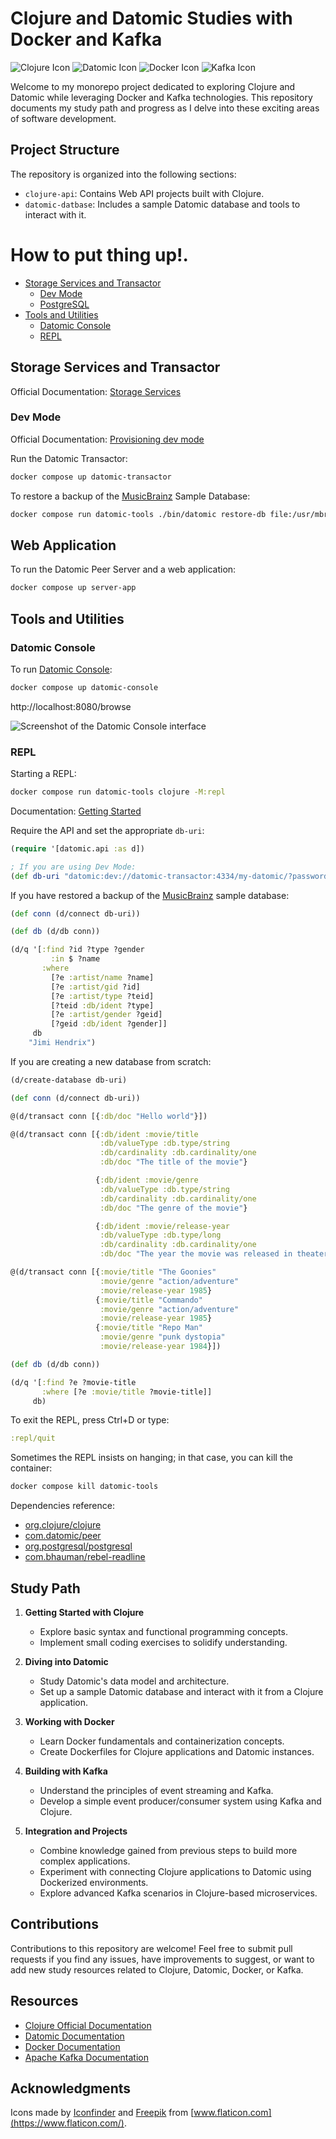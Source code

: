 # Clojure and Datomic Studies with Docker and Kafka

![Clojure Icon](https://upload.wikimedia.org/wikipedia/commons/thumb/5/5d/Clojure_logo.svg/256px-Clojure_logo.svg.png?20161016020557)
![Datomic Icon](https://www.datomic.com/images/datomic-logo-290x230.png)
![Docker Icon](https://seeklogo.com/images/D/docker-logo-6D6F987702-seeklogo.com.png)
![Kafka Icon](https://cdn.icon-icons.com/icons2/2699/PNG/512/apache_kafka_logo_icon_167866.png)

Welcome to my monorepo project dedicated to exploring Clojure and Datomic while leveraging Docker and Kafka technologies. This repository documents my study path and progress as I delve into these exciting areas of software development.

## Project Structure

The repository is organized into the following sections:

- `clojure-api`: Contains Web API projects built with Clojure.
- `datomic-datbase`: Includes a sample Datomic database and tools to interact with it.

# How to put thing up!.


- [Storage Services and Transactor](#storage-services-and-transactor)
   - [Dev Mode](#dev-mode)
   - [PostgreSQL](#postgresql)
- [Tools and Utilities](#tools-and-utilities)
   - [Datomic Console](#datomic-console)
   - [REPL](#repl)

## Storage Services and Transactor

Official Documentation: [Storage Services](https://docs.datomic.com/pro/overview/storage.html)

### Dev Mode

Official Documentation: [Provisioning dev mode](https://docs.datomic.com/pro/overview/storage.html#provisioning-dev-mode)

Run the Datomic Transactor:

```sh
docker compose up datomic-transactor
```

To restore a backup of the [MusicBrainz](https://musicbrainz.org) Sample Database:

```sh
docker compose run datomic-tools ./bin/datomic restore-db file:/usr/mbrainz-1968-1973 "datomic:dev://datomic-transactor:4334/my-datomic?password=unsafe"
````

## Web Application

To run the Datomic Peer Server and a web application:

```sh
docker compose up server-app
```

## Tools and Utilities

### Datomic Console

To run [Datomic Console](https://docs.datomic.com/pro/other-tools/console.html):

```sh
docker compose up datomic-console
```

http://localhost:8080/browse

![Screenshot of the Datomic Console interface](https://docs.datomic.com/pro/images/console-window.png "Screenshot of the Datomic Console interface")

### REPL

Starting a REPL:
```sh
docker compose run datomic-tools clojure -M:repl
````

Documentation: [Getting Started](https://docs.datomic.com/pro/getting-started/brief-overview.html)

Require the API and set the appropriate `db-uri`:

```clojure
(require '[datomic.api :as d])

; If you are using Dev Mode:
(def db-uri "datomic:dev://datomic-transactor:4334/my-datomic/?password=unsafe")
```

If you have restored a backup of the [MusicBrainz](https://musicbrainz.org) sample database:
```clj
(def conn (d/connect db-uri))

(def db (d/db conn))

(d/q '[:find ?id ?type ?gender
         :in $ ?name
       :where
         [?e :artist/name ?name]
         [?e :artist/gid ?id]
         [?e :artist/type ?teid]
         [?teid :db/ident ?type]
         [?e :artist/gender ?geid]
         [?geid :db/ident ?gender]]
     db
    "Jimi Hendrix")
```

If you are creating a new database from scratch:

```clj
(d/create-database db-uri)

(def conn (d/connect db-uri))

@(d/transact conn [{:db/doc "Hello world"}])

@(d/transact conn [{:db/ident :movie/title
                    :db/valueType :db.type/string
                    :db/cardinality :db.cardinality/one
                    :db/doc "The title of the movie"}

                   {:db/ident :movie/genre
                    :db/valueType :db.type/string
                    :db/cardinality :db.cardinality/one
                    :db/doc "The genre of the movie"}

                   {:db/ident :movie/release-year
                    :db/valueType :db.type/long
                    :db/cardinality :db.cardinality/one
                    :db/doc "The year the movie was released in theaters"}])

@(d/transact conn [{:movie/title "The Goonies"
                    :movie/genre "action/adventure"
                    :movie/release-year 1985}
                   {:movie/title "Commando"
                    :movie/genre "action/adventure"
                    :movie/release-year 1985}
                   {:movie/title "Repo Man"
                    :movie/genre "punk dystopia"
                    :movie/release-year 1984}])

(def db (d/db conn))

(d/q '[:find ?e ?movie-title
       :where [?e :movie/title ?movie-title]]
     db)
```


To exit the REPL, press Ctrl+D or type:
```clojure
:repl/quit
```

Sometimes the REPL insists on hanging; in that case, you can kill the container:
```sh
docker compose kill datomic-tools
```

Dependencies reference:

- [org.clojure/clojure](https://central.sonatype.com/artifact/org.clojure/clojure/overview)
- [com.datomic/peer](https://central.sonatype.com/artifact/com.datomic/peer/overview)
- [org.postgresql/postgresql](https://central.sonatype.com/artifact/org.postgresql/postgresql)
- [com.bhauman/rebel-readline](https://clojars.org/com.bhauman/rebel-readline)


## Study Path

1. **Getting Started with Clojure**
   - Explore basic syntax and functional programming concepts.
   - Implement small coding exercises to solidify understanding.

2. **Diving into Datomic**
   - Study Datomic's data model and architecture.
   - Set up a sample Datomic database and interact with it from a Clojure application.

3. **Working with Docker**
   - Learn Docker fundamentals and containerization concepts.
   - Create Dockerfiles for Clojure applications and Datomic instances.

4. **Building with Kafka**
   - Understand the principles of event streaming and Kafka.
   - Develop a simple event producer/consumer system using Kafka and Clojure.

5. **Integration and Projects**
   - Combine knowledge gained from previous steps to build more complex applications.
   - Experiment with connecting Clojure applications to Datomic using Dockerized environments.
   - Explore advanced Kafka scenarios in Clojure-based microservices.

## Contributions

Contributions to this repository are welcome! Feel free to submit pull requests if you find any issues, have improvements to suggest, or want to add new study resources related to Clojure, Datomic, Docker, or Kafka.

## Resources

- [Clojure Official Documentation](https://clojure.org/guides/learn)
- [Datomic Documentation](https://docs.datomic.com/)
- [Docker Documentation](https://docs.docker.com/)
- [Apache Kafka Documentation](https://kafka.apache.org/documentation/)

## Acknowledgments

Icons made by [Iconfinder](https://www.iconfinder.com/) and [Freepik](https://www.freepik.com/) from [www.flaticon.com](https://www.flaticon.com/).

